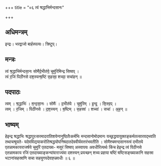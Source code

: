 +++
title = "०६ त्वं श्रद्धाभिर्मन्दसानः"

+++
## अधिमन्त्रम्
इन्द्रः। भरद्वाजो बार्हस्पत्यः। त्रिष्टुप्।

## मन्त्रः
त्वं श्र॒द्धाभि॑र्मन्दसा॒नः सोमै॑र्द॒भीत॑ये॒ चुमु॑रिमिन्द्र सिष्वप् ।  
त्वं र॒जिं पिठी॑नसे दश॒स्यन्ष॒ष्टिं स॒हस्रा॒ शच्या॒ सचा॑हन् ॥

## पदपाठः
त्वम् । श्र॒द्धाभिः॑ । म॒न्द॒सा॒नः । सोमैः॑ । द॒भीत॑ये । चुमु॑रिम् । इ॒न्द्र॒ । सि॒स्व॒प् ।  
त्वम् । र॒जिम् । पिठी॑नसे । द॒श॒स्यन् । ष॒ष्टिम् । स॒हस्रा॑ । शच्या॑ । सचा॑ । अ॒ह॒न् ॥

## भाष्यम्
हेइन्द्र श्रद्धाभिः श्रद्धापुरःसरमादरातिशयेनानुष्ठितैःकर्मभिः मन्दसानोमोदमानः यच्छ्रद्धयायुक्तङ्कर्मतत्सारवद्भवति तथाचश्रूयते- यदेवविद्ययाकरोतिश्रद्धयोपनिषदातदेववीर्यवत्तरंभवतीति । सोमैश्चमन्दसानस्त्वं दभीतये एतन्नामकायराजर्षये चुमुरिं एतदाख्य- मसुरं सिष्वप् अस्वापयः अवधीरित्यर्थः किंच हेइन्द्र त्वं पिठीनसे एतन्नामकाय रजिं एतदाख्याङ्कन्यांवाराज्यंवा दशस्यन् प्रयच्छन् शच्य प्रज्ञया षष्टिं षष्टिसङ्ख्याकानि सहस्रा भटानांसहस्राणि सचा सहयुगपदेवाह्न्नवधीः ॥ ६ ॥